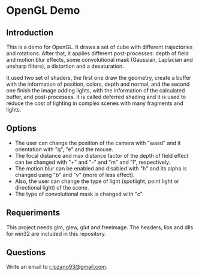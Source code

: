 # OpenGL Demo

## Introduction

This is a demo for OpenGL. It draws a set of cube with different trajectories and rotations. After that, it applies different post-processes: depth of field and motion blur effects, some convolutional mask (Gaussian, Laplacian and unsharp filters), a distortion and a desaturation.

It used two set of shaders, the first one draw the geometry, create a buffer with the information of position, colors, depth and normal,  and the second one finish the image adding lights, with the information of the calculated buffer, and post-processes. It is called deferred shading and it is used to reduce the cost of lighting in complex scenes with many fragments and lights.

## Options

- The user can change the position of the camera with "wasd" and it orientation with "q", "e" and the mouse.
- The focal distance and max distance factor of the depth of field effect can be changed with "+" and "-" and "m" and "l", respectively.
- The motion blur can be enabled and disabled with "h" and its alpha is changed using "b" and "v" (more of less effect).
- Also, the user can change the type of light (spotlight, point light or directional light) of the scene.
- The type of convolutional mask is changed with "c".

## Requeriments

This project needs glm, glew, glut and freeimage. The headers, libs and dlls for win32 are included in this repository.

## Questions

Write an email to r.lozano93@gmail.com.
